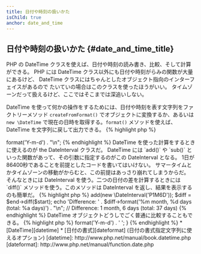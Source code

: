 ```yaml
---
title: 日付や時刻の扱いかた
isChild: true
anchor: date_and_time
---
```


## 日付や時刻の扱いかた {#date_and_time_title}

PHP の DateTime クラスを使えば、日付や時刻の読み書き、比較、そして計算ができる。
PHP には DateTime クラス以外にも日付や時刻がらみの関数が大量にあるけど、
DateTime クラスにはちゃんとしたオブジェクト指向のインターフェイスがあるので
たいていの場合はこのクラスを使ったほうがいい。
タイムゾーンだって扱えるけど、ここではそこまでは深追いしない。

DateTime を使って何かの操作をするためには、日付や時刻を表す文字列をファクトリーメソッド
`createFromFormat()` でオブジェクトに変換するか、あるいは `new \DateTime`
で現在の日時を取得する。`format()` メソッドを使えば、DateTime を文字列に戻して出力できる。
{% highlight php %}
<?php
$raw = '22. 11. 1968';
$start = \DateTime::createFromFormat('d. m. Y', $raw);

echo 'Start date: ' . $start->format('Y-m-d') . "\n";
{% endhighlight %}

DateTime を使った計算をするときに使えるのが the DateInterval クラスだ。
DateTime には `add()` や `sub()` といった関数があって、その引数に指定するのがこの DateInterval となる。
1日が86400秒であることを前提としたコードを書いてはいけない。
サマータイムとかタイムゾーンの移動がからむと、この前提はあっさり崩れてしまうからだ。
そんなときには DateInterval を使う。二つの日付の差を計算するときには
`diff()` メソッドを使う。このメソッドは DateInterval を返し、結果を表示するのも簡単だ。
{% highlight php %}
<?php
// $start をコピーして、1か月と6日を足す
$end = clone $start;
$end->add(new \DateInterval('P1M6D'));

$diff = $end->diff($start);
echo 'Difference: ' . $diff->format('%m month, %d days (total: %a days)') . "\n";
// Difference: 1 month, 6 days (total: 37 days)
{% endhighlight %}

DateTime オブジェクトどうしでごく普通に比較することもできる。
{% highlight php %}
<?php
if ($start < $end) {
    echo "Start is before end!\n";
}
{% endhighlight %}

最後にもうひとつ DatePeriod クラスの例を示そう。繰り返し発生するイベントを順に処理するときに使える。
開始日時と終了日時を表す二つの DateTime 、そしてイベントの間隔を受け取って、すべてのイベントを返すものだ。
{% highlight php %}
<?php
// $start から $end までの間のすべての木曜日を返す
$periodInterval = \DateInterval::createFromDateString('first thursday');
$periodIterator = new \DatePeriod($start, $periodInterval, $end, \DatePeriod::EXCLUDE_START_DATE);
foreach ($periodIterator as $date) {
    // 毎木曜日を表示する
    echo $date->format('Y-m-d') . ' ';
}
{% endhighlight %}

* [DateTime][datetime]
* [日付の書式][dateformat] (日付の書式指定文字列に使えるオプション)

[datetime]: http://www.php.net/manual/book.datetime.php
[dateformat]: http://www.php.net/manual/function.date.php
